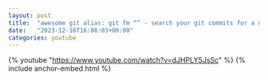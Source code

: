 ```yaml
---
layout: post
title:  "awesome git alias: git fm “” - search your git commits for a message #git #programming #coding"
date:   "2023-12-16T16:08:03+00:00"
categories: youtube
---
```

{% youtube  "https://www.youtube.com/watch?v=dJHPLY5JsSc" %}
{% include anchor-embed.html %}
<br />

